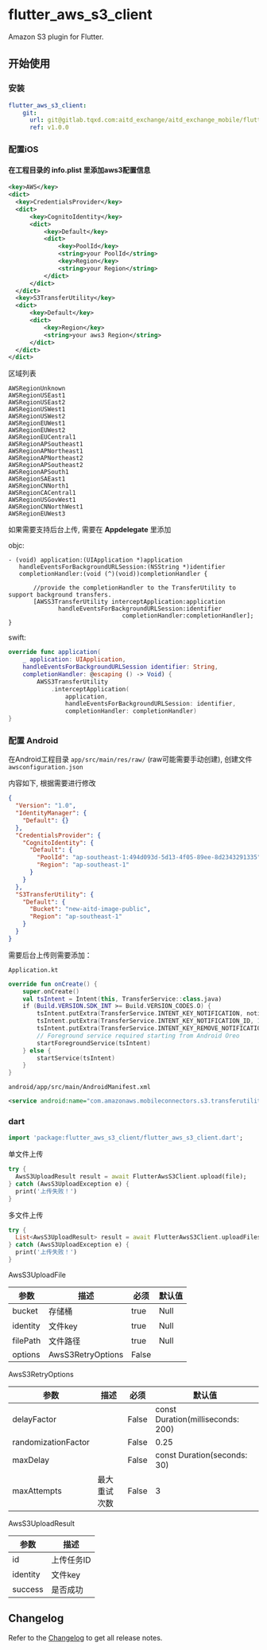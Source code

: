 # flutter_aws_s3_client

Amazon S3 plugin for Flutter.

## 开始使用

### 安装

```yaml
flutter_aws_s3_client:
    git:
      url: git@gitlab.tqxd.com:aitd_exchange/aitd_exchange_mobile/flutter/flutter_aws3_client.git
      ref: v1.0.0
```

### 配置iOS

#### 在工程目录的 **info.plist** 里添加aws3配置信息

```xml
<key>AWS</key>
<dict>
  <key>CredentialsProvider</key>
  <dict>
      <key>CognitoIdentity</key>
      <dict>
          <key>Default</key>
          <dict>
              <key>PoolId</key>
              <string>your PoolId</string>
              <key>Region</key>
              <string>your Region</string>
          </dict>
      </dict>
  </dict>
  <key>S3TransferUtility</key>
  <dict>
      <key>Default</key>
      <dict>
          <key>Region</key>
          <string>your aws3 Region</string>
      </dict>
  </dict>
</dict>
```

区域列表

```
AWSRegionUnknown
AWSRegionUSEast1
AWSRegionUSEast2
AWSRegionUSWest1
AWSRegionUSWest2
AWSRegionEUWest1
AWSRegionEUWest2
AWSRegionEUCentral1
AWSRegionAPSoutheast1
AWSRegionAPNortheast1
AWSRegionAPNortheast2
AWSRegionAPSoutheast2
AWSRegionAPSouth1
AWSRegionSAEast1
AWSRegionCNNorth1
AWSRegionCACentral1
AWSRegionUSGovWest1
AWSRegionCNNorthWest1
AWSRegionEUWest3
```

如果需要支持后台上传, 需要在 **Appdelegate** 里添加


objc:

```objc
- (void) application:(UIApplication *)application
   handleEventsForBackgroundURLSession:(NSString *)identifier
   completionHandler:(void (^)(void))completionHandler {

       //provide the completionHandler to the TransferUtility to support background transfers.
       [AWSS3TransferUtility interceptApplication:application
              handleEventsForBackgroundURLSession:identifier
                                completionHandler:completionHandler];
}
```

swift:

```swift
override func application(
    _ application: UIApplication,
    handleEventsForBackgroundURLSession identifier: String,
    completionHandler: @escaping () -> Void) {
        AWSS3TransferUtility 
            .interceptApplication(
                application,
                handleEventsForBackgroundURLSession: identifier,
                completionHandler: completionHandler)
}
```

### 配置 Android

在Android工程目录 `app/src/main/res/raw/` (raw可能需要手动创建), 创建文件 `awsconfiguration.json`

内容如下, 根据需要进行修改

```json
{
  "Version": "1.0",
  "IdentityManager": {
    "Default": {}
  },
  "CredentialsProvider": {
    "CognitoIdentity": {
      "Default": {
        "PoolId": "ap-southeast-1:494d093d-5d13-4f05-89ee-8d2343291335",
        "Region": "ap-southeast-1"
      }
    }
  },
  "S3TransferUtility": {
    "Default": {
      "Bucket": "new-aitd-image-public",
      "Region": "ap-southeast-1"
    }
  }
}
```

需要后台上传则需要添加：

`Application.kt`

```kotlin
override fun onCreate() {
    super.onCreate()
    val tsIntent = Intent(this, TransferService::class.java)
    if (Build.VERSION.SDK_INT >= Build.VERSION_CODES.O) {
        tsIntent.putExtra(TransferService.INTENT_KEY_NOTIFICATION, notification)
        tsIntent.putExtra(TransferService.INTENT_KEY_NOTIFICATION_ID, 15)
        tsIntent.putExtra(TransferService.INTENT_KEY_REMOVE_NOTIFICATION, true)
        // Foreground service required starting from Android Oreo
        startForegroundService(tsIntent)
    } else {
        startService(tsIntent)
    }
}
```

`android/app/src/main/AndroidManifest.xml`

```xml
<service android:name="com.amazonaws.mobileconnectors.s3.transferutility.TransferService" android:enabled="true" />
```

### dart

```dart
import 'package:flutter_aws_s3_client/flutter_aws_s3_client.dart';
```

单文件上传

```dart
try {
  AwsS3UploadResult result = await FlutterAwsS3Client.upload(file);
} catch (AwsS3UploadException e) {
  print('上传失败！')
}
```

多文件上传

```dart
try {
  List<AwsS3UploadResult> result = await FlutterAwsS3Client.uploadFiles(files);
} catch (AwsS3UploadException e) {
  print('上传失败！')
}
```

AwsS3UploadFile

| 参数     | 描述              | 必须  | 默认值 |
| -------- | ----------------- | ----- | ------ |
| bucket   | 存储桶            | true  | Null   |
| identity | 文件key           | true  | Null   |
| filePath | 文件路径          | true  | Null   |
| options  | AwsS3RetryOptions | False |        |

AwsS3RetryOptions 

| 参数                | 描述         | 必须  | 默认值                            |
| ------------------- | ------------ | ----- | --------------------------------- |
| delayFactor         |              | False | const Duration(milliseconds: 200) |
| randomizationFactor |              | False | 0.25                              |
| maxDelay            |              | False | const Duration(seconds: 30)       |
| maxAttempts         | 最大重试次数 | False | 3                                 |

AwsS3UploadResult

| 参数     | 描述       |
| -------- | ---------- |
| id       | 上传任务ID |
| identity | 文件key    |
| success  | 是否成功   |

## Changelog

Refer to the [Changelog](CHANGELOG.md) to get all release notes.

